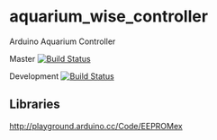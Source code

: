 aquarium_wise_controller
=======================

Arduino Aquarium Controller

Master
[![Build Status](https://travis-ci.org/TrentScholl/aquarium_wise_controller.svg?branch=master)](https://travis-ci.org/TrentScholl/aquarium_wise_controller)

Development
[![Build Status](https://travis-ci.org/TrentScholl/aquarium_wise_controller.svg?branch=development)](https://travis-ci.org/TrentScholl/aquarium_wise_controller)

Libraries
---------

http://playground.arduino.cc/Code/EEPROMex